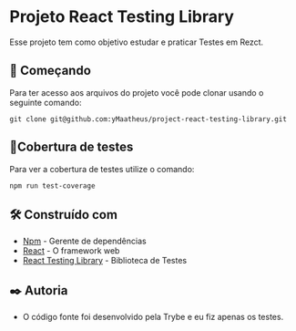 # Projeto React Testing Library

Esse projeto tem como objetivo estudar e praticar Testes em Rezct.

## 🚀 Começando

Para ter acesso aos arquivos do projeto você pode clonar usando o seguinte comando:

```
git clone git@github.com:yMaatheus/project-react-testing-library.git
```

## 🧪Cobertura de testes

Para ver a cobertura de testes utilize o comando:

```
npm run test-coverage
```

## 🛠️ Construído com

* [Npm](https://classic.yarnpkg.com/en/docs/getting-started) - Gerente de dependências
* [React](https://pt-br.reactjs.org) - O framework web
* [React Testing Library](https://testing-library.com/docs/react-testing-library/intro/) - Biblioteca de Testes

## ✒️ Autoria

* O código fonte foi desenvolvido pela Trybe e eu fiz apenas os testes.
